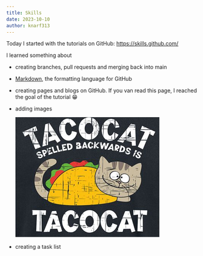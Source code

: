 ```yaml
---
title: Skills
date: 2023-10-10
author: knarf313
---
```

Today I started with the tutorials on GitHub: https://skills.github.com/

I learned something about
* creating branches, pull requests and merging back into main
* [Markdown](https://docs.github.com/en/get-started/writing-on-github/getting-started-with-writing-and-formatting-on-github/basic-writing-and-formatting-syntax), the formatting language for GitHub
* creating pages and blogs on GitHub. If you van read this page, I reached the goal of the tutorial 😁
* adding images

   ![image of tacocat](/_images/tacocat.png)
* creating a task list
